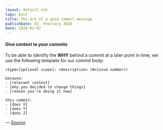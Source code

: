 ```yaml
---
layout: default.njk
tags: post
title: The art of a good commit message
publishDate: 02. February 2020
date: 2020-02-02
---
```


#### Give context to your commits

To be able to identify the **WHY** behind a commit at a later point in time, we use the following template for our commit body:

```
<type>[optional scope]: <description> (#<issue number>)

because:
- [relevant context]
- [why you decided to change things]
- [reason you’re doing it now]

this commit:
- [does X]
- [does Y]
- [does Z]
```

— _[Source](https://twitter.com/r00k/status/1175100703829909505)_

